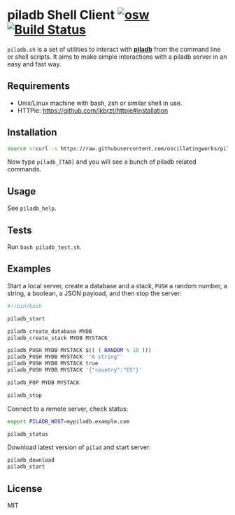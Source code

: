 piladb Shell Client [![osw](https://img.shields.io/badge/%E2%89%85osw-supported-blue.svg)](http://oscillating.works) [![Build Status](https://travis-ci.org/oscillatingworks/piladb-sh.svg?branch=master)](https://travis-ci.org/oscillatingworks/piladb-sh)
===================

`piladb.sh` is a set of utilities to interact with [**piladb**](https://www.piladb.org)
from the command line or shell scripts. It aims to make simple interactions with a piladb server
in an easy and fast way.

Requirements
------------

* Unix/Linux machine with bash, zsh or similar shell in use.
* HTTPie: https://github.com/jkbrzt/httpie#installation

Installation
------------

```bash
source <(curl -s https://raw.githubusercontent.com/oscillatingworks/piladb-sh/master/piladb.sh)
```

Now type `piladb_[TAB]` and you will see a bunch of piladb related commands.

Usage
-----

See `piladb_help`.

Tests
-----

Run `bash piladb_test.sh`.

Examples
--------

Start a local server, create a database and a stack, `PUSH` a random number,
a string, a boolean, a JSON payload, and then stop the server:

```bash
#!/bin/bash

piladb_start

piladb_create_database MYDB
piladb_create_stack MYDB MYSTACK

piladb_PUSH MYDB MYSTACK $(( ( RANDOM % 10 )))
piladb_PUSH MYDB MYSTACK '"A string"'
piladb_PUSH MYDB MYSTACK true
piladb_PUSH MYDB MYSTACK '{"country":"ES"}'

piladb_POP MYDB MYSTACK

piladb_stop
```

Connect to a remote server, check status:

```bash
export PILADB_HOST=mypiladb.example.com

piladb_status
```

Download latest version of `pilad` and start server:

```bash
piladb_download
piladb_start
```

License
-------

MIT
